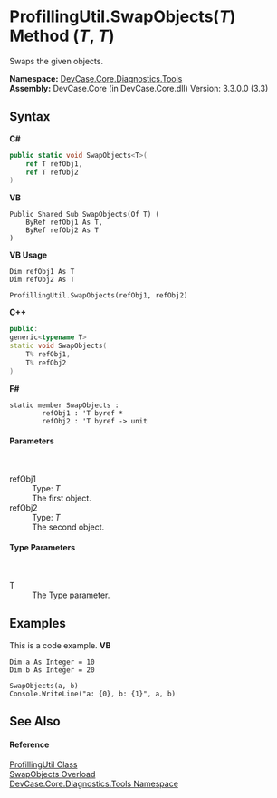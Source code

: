 # ProfillingUtil.SwapObjects(*T*) Method (*T*, *T*)
 

Swaps the given objects.

**Namespace:**&nbsp;<a href="N_DevCase_Core_Diagnostics_Tools">DevCase.Core.Diagnostics.Tools</a><br />**Assembly:**&nbsp;DevCase.Core (in DevCase.Core.dll) Version: 3.3.0.0 (3.3)

## Syntax

**C#**<br />
``` C#
public static void SwapObjects<T>(
	ref T refObj1,
	ref T refObj2
)

```

**VB**<br />
``` VB
Public Shared Sub SwapObjects(Of T) ( 
	ByRef refObj1 As T,
	ByRef refObj2 As T
)
```

**VB Usage**<br />
``` VB Usage
Dim refObj1 As T
Dim refObj2 As T

ProfillingUtil.SwapObjects(refObj1, refObj2)
```

**C++**<br />
``` C++
public:
generic<typename T>
static void SwapObjects(
	T% refObj1, 
	T% refObj2
)
```

**F#**<br />
``` F#
static member SwapObjects : 
        refObj1 : 'T byref * 
        refObj2 : 'T byref -> unit 

```


#### Parameters
&nbsp;<dl><dt>refObj1</dt><dd>Type: *T*<br />The first object.</dd><dt>refObj2</dt><dd>Type: *T*<br />The second object.</dd></dl>

#### Type Parameters
&nbsp;<dl><dt>T</dt><dd>The Type parameter.</dd></dl>

## Examples
This is a code example. 
**VB**<br />
``` VB
Dim a As Integer = 10
Dim b As Integer = 20

SwapObjects(a, b)
Console.WriteLine("a: {0}, b: {1}", a, b)
```


## See Also


#### Reference
<a href="T_DevCase_Core_Diagnostics_Tools_ProfillingUtil">ProfillingUtil Class</a><br /><a href="Overload_DevCase_Core_Diagnostics_Tools_ProfillingUtil_SwapObjects">SwapObjects Overload</a><br /><a href="N_DevCase_Core_Diagnostics_Tools">DevCase.Core.Diagnostics.Tools Namespace</a><br />